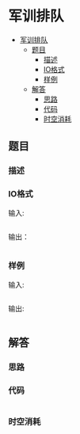 # 军训排队

- [军训排队](#军训排队)
  - [题目](#题目)
    - [描述](#描述)
    - [IO格式](#io格式)
    - [样例](#样例)
  - [解答](#解答)
    - [思路](#思路)
    - [代码](#代码)
    - [时空消耗](#时空消耗)

## 题目

### 描述



### IO格式

输入:

```

```

输出：

```

```

### 样例

输入:

```

```

输出:

```

```

## 解答

### 思路



### 代码

```C++

```

### 时空消耗

```

```